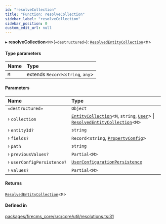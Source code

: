 ```yaml
---
id: "resolveCollection"
title: "Function: resolveCollection"
sidebar_label: "resolveCollection"
sidebar_position: 0
custom_edit_url: null
---
```


▸ **resolveCollection**\<`M`\>(`«destructured»`): [`ResolvedEntityCollection`](../types/ResolvedEntityCollection.md)\<`M`\>

#### Type parameters

| Name | Type |
| :------ | :------ |
| `M` | extends `Record`\<`string`, `any`\> |

#### Parameters

| Name | Type |
| :------ | :------ |
| `«destructured»` | `Object` |
| › `collection` | [`EntityCollection`](../interfaces/EntityCollection.md)\<`M`, `string`, [`User`](../types/User.md)\> \| [`ResolvedEntityCollection`](../types/ResolvedEntityCollection.md)\<`M`\> |
| › `entityId?` | `string` |
| › `fields?` | `Record`\<`string`, [`PropertyConfig`](../types/PropertyConfig.md)\> |
| › `path` | `string` |
| › `previousValues?` | `Partial`\<`M`\> |
| › `userConfigPersistence?` | [`UserConfigurationPersistence`](../interfaces/UserConfigurationPersistence.md) |
| › `values?` | `Partial`\<`M`\> |

#### Returns

[`ResolvedEntityCollection`](../types/ResolvedEntityCollection.md)\<`M`\>

#### Defined in

[packages/firecms_core/src/core/util/resolutions.ts:31](https://github.com/FireCMSco/firecms/blob/d45f3739/packages/firecms_core/src/core/util/resolutions.ts#L31)
